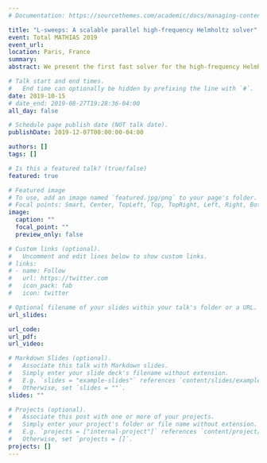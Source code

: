 ```yaml
---
# Documentation: https://sourcethemes.com/academic/docs/managing-content/

title: "L-sweeps: A scalable parallel high-frequency Helmholtz solver"
event: Total MATHIAS 2019
event_url:
location: Paris, France
summary:
abstract: We present the first fast solver for the high-frequency Helmholtz equation that scales optimally in parallel, for a single right-hand side. The L-sweeps approach is based on the well-established method of polarized traces, but considers a checkerboard domain decomposition instead of a layered decomposition. In particular, we extend the notion of accurate transmission conditions to checkerboard domain decompositions and introduce a new sweeping strategy. The progression of a wave is still captured in a single sweep, and the notion of accurate transmission conditions is properly extended to this context. This precaution effectively decouples the cells at the front of the sweep, and results in a much more favorable parallel performance than previously published in the literature. The method has an overall O(N log^2 w/p) empirical runtime for N=n^d total degrees-of-freedom in a d-dimensional problem, frequency w, and p~n processors.  We introduce the algorithm and provide a complexity analysis for our parallel implementation of the solver. We corroborate all claims considering several two- and three-dimensional numerical examples involving constant, smooths, and discontinuous wave speeds.

# Talk start and end times.
#   End time can optionally be hidden by prefixing the line with `#`.
date: 2019-10-15
# date_end: 2019-08-27T19:28:36-04:00
all_day: false

# Schedule page publish date (NOT talk date).
publishDate: 2019-12-07T00:00:00-04:00

authors: []
tags: []

# Is this a featured talk? (true/false)
featured: true

# Featured image
# To use, add an image named `featured.jpg/png` to your page's folder.
# Focal points: Smart, Center, TopLeft, Top, TopRight, Left, Right, BottomLeft, Bottom, BottomRight.
image:
  caption: ""
  focal_point: ""
  preview_only: false

# Custom links (optional).
#   Uncomment and edit lines below to show custom links.
# links:
# - name: Follow
#   url: https://twitter.com
#   icon_pack: fab
#   icon: twitter

# Optional filename of your slides within your talk's folder or a URL.
url_slides:

url_code:
url_pdf:
url_video:

# Markdown Slides (optional).
#   Associate this talk with Markdown slides.
#   Simply enter your slide deck's filename without extension.
#   E.g. `slides = "example-slides"` references `content/slides/example-slides.md`.
#   Otherwise, set `slides = ""`.
slides: ""

# Projects (optional).
#   Associate this post with one or more of your projects.
#   Simply enter your project's folder or file name without extension.
#   E.g. `projects = ["internal-project"]` references `content/project/deep-learning/index.md`.
#   Otherwise, set `projects = []`.
projects: []
---
```

